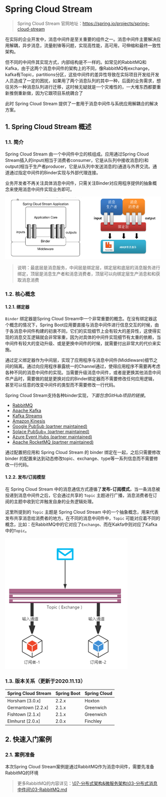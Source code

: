 # Spring Cloud Stream

> Spring Cloud Stream 官网地址：https://spring.io/projects/spring-cloud-stream

在实际的企业开发中，消息中间件是至关重要的组件之一。消息中间件主要解决应用解耦，异步消息，流量削锋等问题，实现高性能，高可用，可伸缩和最终一致性架构。

但不同的中间件其实现方式，内部结构是不一样的。如常见的RabbitMQ和Kafka，由于这两个消息中间件的架构上的不同，像RabbitMQ有exchange，kafka有Topic，partitions分区，这些中间件的差异性导致在实际项目开发给开发人员造成了一定的困扰，如果用了两个消息队列的其中一种，后面的业务需求，想往另外一种消息队列进行迁移，这时候无疑就是一个灾难性的，一大堆东西都要重新推倒重新做，因为它跟项目系统耦合了

此时 Spring Cloud Stream 提供了一套用于消息中间件与系统应用解耦合的解决方案。

## 1. Spring Cloud Stream 概述

### 1.1. 简介

Spring Cloud Stream 由一个中间件中立的核组成。应用通过Spring Cloud Stream插入的input(相当于消费者consumer，它是从队列中接收消息的)和output(相当于生产者producer，它是从队列中发送消息的)通道与外界交流。通道通过指定中间件的Binder实现与外部代理连接。

业务开发者不再关注具体消息中间件，只需关注Binder对应用程序提供的抽象概念来使用消息中间件实现业务即可。

![](images/20201113164639372_15923.png)

> 说明：最底层是消息服务，中间层是绑定层，绑定层和底层的消息服务进行绑定，顶层是消息生产者和消息消费者，顶层可以向绑定层生产消息和和获取消息消费

### 1.2. 核心概念

#### 1.2.1. 绑定器

`Binder` 绑定器是Spring Cloud Stream中一个非常重要的概念。在没有绑定器这个概念的情况下，Spring Boot应用要直接与消息中间件进行信息交互的时候，由于各消息中间件构建的初衷不同，它们的实现细节上会有较大的差异性，这使得实现的消息交互逻辑就会非常笨重，因为对具体的中间件实现细节有太重的依赖，当中间件有较大的变动升级、或是更换中间件的时候，就需要付出非常大的代价来实施。

通过定义绑定器作为中间层，实现了应用程序与消息中间件(Middleware)细节之间的隔离。通过向应用程序暴露统一的Channel通过，使得应用程序不需要再考虑各种不同的消息中间件的实现。当需要升级消息中间件，或者是更换其他消息中间件产品时，需要做的就是更换对应的Binder绑定器而不需要修改任何应用逻辑，甚至可以任意的改变中间件的类型而不需要修改一行代码。

Spring Cloud Stream支持各种binder实现，*下面包含GitHub项目的链接*。

- [RabbitMQ](https://github.com/spring-cloud/spring-cloud-stream-binder-rabbit)
- [Apache Kafka](https://github.com/spring-cloud/spring-cloud-stream-binder-kafka)
- [Kafka Streams](https://github.com/spring-cloud/spring-cloud-stream-binder-kafka/tree/master/spring-cloud-stream-binder-kafka-streams)
- [Amazon Kinesis](https://github.com/spring-cloud/spring-cloud-stream-binder-aws-kinesis)
- [Google PubSub (partner maintained)](https://github.com/spring-cloud/spring-cloud-gcp/tree/master/spring-cloud-gcp-pubsub-stream-binder)
- [Solace PubSub+ (partner maintained)](https://github.com/SolaceProducts/spring-cloud-stream-binder-solace)
- [Azure Event Hubs (partner maintained)](https://github.com/microsoft/spring-cloud-azure/tree/master/spring-cloud-azure-stream-binder/spring-cloud-azure-eventhubs-stream-binder)
- [Apache RocketMQ (partner maintained)](https://github.com/alibaba/spring-cloud-alibaba/wiki/RocketMQ)

通过配置把应用和 Spring Cloud Stream 的 binder 绑定在一起，之后只需要修改 binder 的配置来达到动态修改topic、exchange、type等一系列信息而不需要修改一行代码。

#### 1.2.2. 发布/订阅模型

在 Spring Cloud Stream 中的消息通信方式遵循了**发布-订阅模式**，当一条消息被投递到消息中间件之后，它会通过共享的 `Topic` 主题进行广播，消息消费者在订阅的主题中收到它并触发自身的业务逻辑处理。

这里所提到的 `Topic` 主题是 Spring Cloud Stream 中的一个抽象概念，用来代表发布共享消息给消费者的地方。在不同的消息中间件中，`Topic` 可能对应着不同的概念，比如：在RabbitMQ中的它对应了`Exchange`、而在Kakfa中则对应了Kafka中的`Topic`。

![](images/20201113172849475_16449.png)

### 1.3. 版本关系（更新于2020.11.13）

| Spring Cloud Stream | Spring Boot | Spring Cloud |
| ------------------- | ----------- | ------------ |
| Horsham [3.0.x]     | 2.2.x       | Hoxton       |
| Germantown [2.2.x]  | 2.1.x       | Greenwich    |
| Fishtown [2.1.x]    | 2.1.x       | Greenwich    |
| Elmhurst [2.0.x]    | 2.0.x       | Finchley     |

## 2. 快速入门案例

### 2.1. 案例准备

本次Spring Cloud Stream案例是通过RabbitMQ作为消息中间件，需要先准备RabbitMQ的环境

> 更多RabbitMQ的内容详见：[\07-分布式架构&微服务架构\03-分布式消息中件间\03-RabbitMQ.md](/07-分布式架构&微服务架构/03-分布式消息中件间/03-RabbitMQ)














